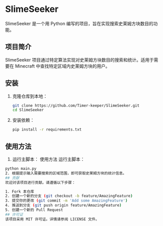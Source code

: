 # SlimeSeeker

SlimeSeeker 是一个用 Python 编写的项目，旨在实现搜索史莱姆方块数目的功能。

## 项目简介

SlimeSeeker 项目通过特定算法实现对史莱姆方块数目的搜索和统计。适用于需要在 Minecraft 中查找特定区域内史莱姆方块的用户。

## 安装

1. 克隆仓库到本地：
   ```bash
   git clone https://github.com/Timer-keeper/SlimeSeeker.git
   cd SlimeSeeker
2. 安装依赖：
   ```bash
   pip install -r requirements.txt
## 使用方法
1. 运行主脚本：
使用方法
运行主脚本：
```bash
python main.py
2. 根据提示输入需要搜索的区域范围，即可获取史莱姆方块的统计信息。
## 贡献
欢迎对该项目进行贡献。请遵循以下步骤：

1. Fork 本仓库
2. 创建一个新的分支 (git checkout -b feature/AmazingFeature)
3. 提交你的更改 (git commit -m 'Add some AmazingFeature')
4. 推送到分支 (git push origin feature/AmazingFeature)
5. 创建一个新的 Pull Request
## 许可证
该项目采用 MIT 许可证。详情请参阅 LICENSE 文件。